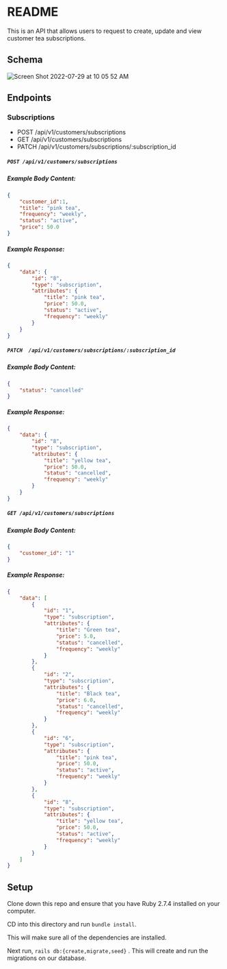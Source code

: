 # README

This is an API that allows users to request to create, update and view customer tea subscriptions.

## Schema
![Screen Shot 2022-07-29 at 10 05 52 AM](https://user-images.githubusercontent.com/92329376/181777857-3e08546b-e59d-41b0-b405-ae2ea190e497.png)

## Endpoints

### Subscriptions
- POST /api/v1/customers/subscriptions
- GET /api/v1/customers/subscriptions
- PATCH  /api/v1/customers/subscriptions/:subscription_id

##### `POST /api/v1/customers/subscriptions`
##### Example Body Content:
```json
{
    "customer_id":1,
    "title": "pink tea",
    "frequency": "weekly",
    "status": "active",
    "price": 50.0
}
```
##### Example Response:
```json
{
    "data": {
        "id": "8",
        "type": "subscription",
        "attributes": {
            "title": "pink tea",
            "price": 50.0,
            "status": "active",
            "frequency": "weekly"
        }
    }
}
```

##### `PATCH  /api/v1/customers/subscriptions/:subscription_id`
##### Example Body Content:
```json
{
    "status": "cancelled"
}
```
##### Example Response:
```json
{
    "data": {
        "id": "8",
        "type": "subscription",
        "attributes": {
            "title": "yellow tea",
            "price": 50.0,
            "status": "cancelled",
            "frequency": "weekly"
        }
    }
}
```
##### `GET /api/v1/customers/subscriptions`
##### Example Body Content:
```json
{
    "customer_id": "1"
}
```
##### Example Response:
```json
{
    "data": [
        {
            "id": "1",
            "type": "subscription",
            "attributes": {
                "title": "Green tea",
                "price": 5.0,
                "status": "cancelled",
                "frequency": "weekly"
            }
        },
        {
            "id": "2",
            "type": "subscription",
            "attributes": {
                "title": "Black tea",
                "price": 6.0,
                "status": "cancelled",
                "frequency": "weekly"
            }
        },
        {
            "id": "6",
            "type": "subscription",
            "attributes": {
                "title": "pink tea",
                "price": 50.0,
                "status": "active",
                "frequency": "weekly"
            }
        },
        {
            "id": "8",
            "type": "subscription",
            "attributes": {
                "title": "yellow tea",
                "price": 50.0,
                "status": "active",
                "frequency": "weekly"
            }
        }
    ]
}
```
## Setup

Clone down this repo and ensure that you have Ruby 2.7.4 installed on your computer.

CD into this directory and run `bundle install`.

This will make sure all of the dependencies are installed.


Next run, `rails db:{create,migrate,seed}` . This will create and run the migrations on our database.
